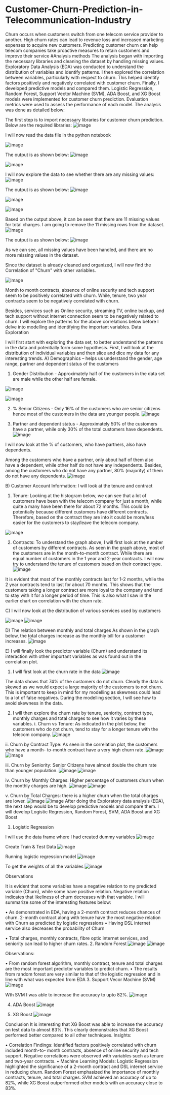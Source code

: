 # Customer-Churn-Prediction-in-Telecommunication-Industry
 Churn occurs when customers switch from one telecom service provider to another. High churn rates can lead to revenue loss and increased marketing expenses to acquire new customers. Predicting customer churn can help telecom companies take proactive measures to retain customers and improve their service
#Analysis methods
The analysis began with importing the necessary libraries and cleaning the dataset by handling missing values. Exploratory Data Analysis (EDA) was conducted to understand the distribution of variables and identify patterns. I then explored the correlation between variables, particularly with respect to churn. This helped identify factors positively and negatively correlated with
customer churn. Finally, I developed predictive models and compared them. Logistic Regression, Random Forest, Support Vector Machine (SVM), ADA Boost, and XG Boost models were
implemented for customer churn prediction. Evaluation metrics were used to assess the performance of each model.
The analysis was done as detailed below:

The first step is to import necessary libraries for customer churn prediction. 
Below are the required libraries:
![image](https://github.com/mk2287/Customer-Churn-Prediction-in-Telecommunication-Industry/assets/152664423/f145ae20-7813-4238-b92a-a3803318d297)

I will now read the data file in the python notebook

![image](https://github.com/mk2287/Customer-Churn-Prediction-in-Telecommunication-Industry/assets/152664423/bcc677e1-8452-48e8-8da3-8dd6bafc0b3c)

The output is as shown below: 
![image](https://github.com/mk2287/Customer-Churn-Prediction-in-Telecommunication-Industry/assets/152664423/5b6f57f8-8bc4-4788-a79f-5f69e236895f)

 ![image](https://github.com/mk2287/Customer-Churn-Prediction-in-Telecommunication-Industry/assets/152664423/8dd5e885-a873-4849-a0df-177965a6e30c)

I will now explore the data to see whether there are any missing values:
![image](https://github.com/mk2287/Customer-Churn-Prediction-in-Telecommunication-Industry/assets/152664423/63defb8a-ef0a-4afa-b807-25d61cb0a0c4)

The output is as shown below:
![image](https://github.com/mk2287/Customer-Churn-Prediction-in-Telecommunication-Industry/assets/152664423/a55c4d02-d2eb-47fc-8344-f3950b222439)

![image](https://github.com/mk2287/Customer-Churn-Prediction-in-Telecommunication-Industry/assets/152664423/3aaf59b3-99ed-44a4-b1ad-c816d7018d9d)

![image](https://github.com/mk2287/Customer-Churn-Prediction-in-Telecommunication-Industry/assets/152664423/d0234034-f932-42d0-8974-f6ae2e134848)

Based on the output above, it can be seen that there are 11 missing values for total charges. I am going to remove the 11 missing rows from the dataset.
![image](https://github.com/mk2287/Customer-Churn-Prediction-in-Telecommunication-Industry/assets/152664423/d35a04f3-3ad0-4046-aece-e17c443a7bfe)

The output is as shown below:
 ![image](https://github.com/mk2287/Customer-Churn-Prediction-in-Telecommunication-Industry/assets/152664423/f9cb5dd7-703e-4731-bbd6-6637df1714d6)

As we can see, all missing values have been handled, and there are no more missing values in the dataset.
 
Since the dataset is already cleaned and organized, I will now find the Correlation of "Churn" with other variables.
 
![image](https://github.com/mk2287/Customer-Churn-Prediction-in-Telecommunication-Industry/assets/152664423/8b137019-e885-4780-98b4-84176a8bcc69)

Month to month contracts, absence of online security and tech support seem to be positively correlated with churn. While, tenure, two year contracts seem to be negatively correlated with churn.
 
Besides, services such as Online security, streaming TV, online backup, and tech support without internet connection seem to be negatively related to churn.
I will explore the patterns for the above correlations below before I delve into modelling and identifying the important variables.
Data Exploration

I will first start with exploring the data set, to better understand the patterns in the data and potentially form some hypothesis. First, I will look at the distribution of individual variables and then slice and dice my data for any interesting trends.
A)	Demographics – helps us understand the gender, age range, partner and dependent status of the customers
1.	Gender Distribution - Approximately half of the customers in the data set are male while the other half are female.
 
![image](https://github.com/mk2287/Customer-Churn-Prediction-in-Telecommunication-Industry/assets/152664423/3dccde98-a7e4-4d24-b3b9-2a3689cdf86b)

![image](https://github.com/mk2287/Customer-Churn-Prediction-in-Telecommunication-Industry/assets/152664423/977d667e-bdc0-496d-b6ac-42807dbbdaca)
 
2.	% Senior Citizens - Only 16% of the customers who are senior citizens hence most of the customers in the data are younger people.
![image](https://github.com/mk2287/Customer-Churn-Prediction-in-Telecommunication-Industry/assets/152664423/e1dc8b3d-cc2d-408f-983a-b374f93f4963)

3.	Partner and dependent status - Approximately 50% of the customers have a partner, while only 30% of the total customers have dependents.
![image](https://github.com/mk2287/Customer-Churn-Prediction-in-Telecommunication-Industry/assets/152664423/82017a45-1c13-4419-b281-57fd5e75dbec)

I will now look at the % of customers, who have partners, also have dependents.

Among the customers who have a partner, only about half of them also have a dependent, while other half do not have any independents. Besides, 
among the customers who do not have any partner, 80% (majority) of them do not have any dependents.
![image](https://github.com/mk2287/Customer-Churn-Prediction-in-Telecommunication-Industry/assets/152664423/8be03bb9-c0e8-499c-8622-932f0a81154e)

 
B)	Customer Account Information: I will look at the tenure and contract

1.	Tenure: Looking at the histogram below, we can see that a lot of customers have been with the telecom company for just a month, while quite a many have been there for about 72 months. This could be potentially because different customers have different contracts. Therefore, based on the contract they are into it could be more/less easier for the customers to stay/leave the telecom company.
 
![image](https://github.com/mk2287/Customer-Churn-Prediction-in-Telecommunication-Industry/assets/152664423/8b0c0d58-7885-4de6-89f2-0e60bc002082)

2.	Contracts: To understand the graph above, I will first look at the number of customers by different contracts.
As seen in the graph above, most of the customers are in the month-to-month contract. While there are equal number of customers in the 1 year and 2-year contracts.
I will now try to understand the tenure of customers based on their contract type.
 ![image](https://github.com/mk2287/Customer-Churn-Prediction-in-Telecommunication-Industry/assets/152664423/c44d0883-6722-4110-a886-fa25a1357a80)
 
It is evident that most of the monthly contracts last for 1-2 months, while the 2 year contracts tend to last for about 70 months. This shows that the customers taking a longer contract are more loyal to the company and tend to stay with it for a longer period of time.
This is also what I saw in the earlier chart on correlation with the churn rate.

C)	I will now look at the distribution of various services used by customers

![image](https://github.com/mk2287/Customer-Churn-Prediction-in-Telecommunication-Industry/assets/152664423/9bd9137f-ed2b-4b4c-a41d-cbe4feed09f8)
![image](https://github.com/mk2287/Customer-Churn-Prediction-in-Telecommunication-Industry/assets/152664423/f2c770dc-86bb-4a6b-b195-be56a4117bcd)
 
D)	The relation between monthly and total charges
As shown in the graph below, the total charges increase as the monthly bill for a customer increases.
 ![image](https://github.com/mk2287/Customer-Churn-Prediction-in-Telecommunication-Industry/assets/152664423/0a182b39-fc66-48aa-8aec-1f00966b29e4)

E)	I will finally look the predictor variable (Churn) and understand its interaction with other important variables as was found out in the correlation plot.
1.	I will first look at the churn rate in the data
![image](https://github.com/mk2287/Customer-Churn-Prediction-in-Telecommunication-Industry/assets/152664423/35c89852-885d-4db0-a50f-3fd33371d18d)

The data shows that 74% of the customers do not churn. Clearly the data is skewed as we would expect a large majority of the customers to not churn. This is important to keep in mind for my modelling as skewness could lead to a lot of false negatives.
During the modelling section, I will see how to avoid skewness in the data.

2.	I will then explore the churn rate by tenure, seniority, contract type, monthly charges and total charges to see how it varies by these variables.
i.	Churn vs Tenure: As indicated in the plot below, the customers who do not churn, tend to stay for a longer tenure with the telecom company.
![image](https://github.com/mk2287/Customer-Churn-Prediction-in-Telecommunication-Industry/assets/152664423/2cd13d56-e76e-46e8-aac9-eabb333cc418)

ii.	Churn by Contract Type: As seen in the correlation plot, the customers who have a month- to-month contract have a very high churn rate.
 ![image](https://github.com/mk2287/Customer-Churn-Prediction-in-Telecommunication-Industry/assets/152664423/15a5c615-fce1-4a38-bcd9-e45bf5af3ab5)
![image](https://github.com/mk2287/Customer-Churn-Prediction-in-Telecommunication-Industry/assets/152664423/f5fc042d-0350-422e-aff3-8788bf402144)

iii.	Churn by Seniority: Senior Citizens have almost double the churn rate than younger population.
 ![image](https://github.com/mk2287/Customer-Churn-Prediction-in-Telecommunication-Industry/assets/152664423/7ebdd5ad-ff9a-4a9a-8a22-a6f36f2cc113)
![image](https://github.com/mk2287/Customer-Churn-Prediction-in-Telecommunication-Industry/assets/152664423/0186e7de-eeb0-4596-a73b-52651910eb37)

iv.	Churn by Monthly Charges: Higher percentage of customers churn when the monthly charges are high.
 ![image](https://github.com/mk2287/Customer-Churn-Prediction-in-Telecommunication-Industry/assets/152664423/7ddaa475-2a02-45be-834e-5e2033b3e279)
![image](https://github.com/mk2287/Customer-Churn-Prediction-in-Telecommunication-Industry/assets/152664423/b3cb98a3-586f-47b7-b045-ff36837723c7)

v.	Churn by Total Charges: there is a higher churn when the total charges are lower.
![image](https://github.com/mk2287/Customer-Churn-Prediction-in-Telecommunication-Industry/assets/152664423/742fef13-1144-4771-b344-00ca4cc596a2)
![image](https://github.com/mk2287/Customer-Churn-Prediction-in-Telecommunication-Industry/assets/152664423/cd52f11d-03eb-40b3-be80-55dada1fc304)
After doing the Exploratory data analysis (EDA), the next step would be to develop predictive models and compare them.
I will develop Logistic Regression, Random Forest, SVM, ADA Boost and XG Boost

1.	Logistic Regression

I will use the data frame where I had created dummy variables
![image](https://github.com/mk2287/Customer-Churn-Prediction-in-Telecommunication-Industry/assets/152664423/045159fd-5ca3-4bc2-977b-b5c3779d022b)

Create Train & Test Data
![image](https://github.com/mk2287/Customer-Churn-Prediction-in-Telecommunication-Industry/assets/152664423/1dfca1fc-6235-4fa2-b9cf-c988f2d12b03)

Running logistic regression model
![image](https://github.com/mk2287/Customer-Churn-Prediction-in-Telecommunication-Industry/assets/152664423/b84158aa-9969-436c-9420-947086fcc0b7)

To get the weights of all the variables
![image](https://github.com/mk2287/Customer-Churn-Prediction-in-Telecommunication-Industry/assets/152664423/5fadd334-4614-41eb-a04e-d53a0e9fcfb1)

Observations

It is evident that some variables have a negative relation to my predicted variable (Churn), while some have positive relation. Negative relation indicates that likeliness of churn decreases with
that variable. I will summarize some of the interesting features below:

•	As demonstrated in EDA, having a 2-month contract reduces chances of churn. 2-month contract along with tenure have the most negative relation with Churn as predicted by logistic regressions
•	Having DSL internet service also decreases the probability of Churn

•	Total charges, monthly contracts, fibre optic internet services, and seniority can lead to higher churn rates.
2.	Random Forest
![image](https://github.com/mk2287/Customer-Churn-Prediction-in-Telecommunication-Industry/assets/152664423/baed0c79-3c62-45d3-83d8-3c0622d522f2)
![image](https://github.com/mk2287/Customer-Churn-Prediction-in-Telecommunication-Industry/assets/152664423/869161df-e609-46d1-8367-10b981095bdf) 

Observations:

•	From random forest algorithm, monthly contract, tenure and total charges are the most important predictor variables to predict churn.
•	The results from random forest are very similar to that of the logistic regression and in line with what was expected from EDA
3.	Support Vecor Machine (SVM)
![image](https://github.com/mk2287/Customer-Churn-Prediction-in-Telecommunication-Industry/assets/152664423/3f8e190a-9889-4cbb-b2c1-09c91c37a3f8)

Wth SVM I was able to increase the accuracy to upto 82%.
![image](https://github.com/mk2287/Customer-Churn-Prediction-in-Telecommunication-Industry/assets/152664423/f061944c-5075-4939-a38f-7722e43c0d88)

4.	ADA Boost
![image](https://github.com/mk2287/Customer-Churn-Prediction-in-Telecommunication-Industry/assets/152664423/bc8070f4-058c-43f7-9618-ea69fdea2065)

5.	XG Boost
![image](https://github.com/mk2287/Customer-Churn-Prediction-in-Telecommunication-Industry/assets/152664423/a14abe7c-3437-43ae-b602-8138e78824d8)

Conclusion
It is interesting that XG Boost was able to increase the accuracy on test data to almost 83%. This clearly demonstrates that XG Boost performed better compared to all other techniques.
Insights:

•	Correlation Findings: Identified factors positively correlated with churn included month-to- month contracts, absence of online security and tech support. Negative correlations were observed with variables such as tenure and two-year contracts.
•	Machine Learning Models: Logistic Regression highlighted the significance of a 2-month contract and DSL internet service in reducing churn. Random Forest emphasized the
importance of monthly contracts, tenure, and total charges. SVM achieved an accuracy of up to 82%, while XG Boost outperformed other models with an accuracy close to 83%.

